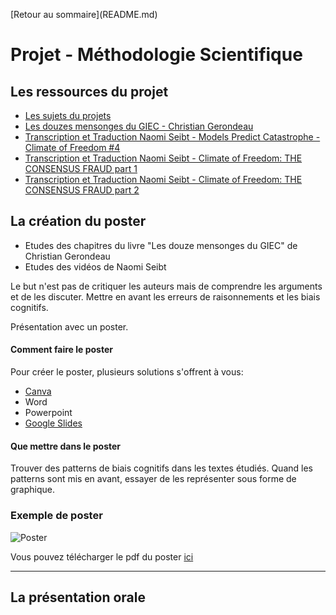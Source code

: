 <p style="text-align:left;">
    [Retour au sommaire](README.md)
</p>

# Projet - Méthodologie Scientifique

## Les ressources du projet

- [Les sujets du projets](fichiers/Cours_4TPU202U%20-%20Sujets%20de%20projets.pdf)
- [Les douzes mensonges du GIEC - Christian Gerondeau](fichiers/Les%20douze%20mensonges%20du%20GIEC%20_%20La%20religion%20-%20Christian%20Gerondeau.docx)
- [Transcription et Traduction Naomi Seibt - Models Predict Catastrophe - Climate of Freedom #4](fichiers/transcription-naomi-cof4.md)
- [Transcription et Traduction Naomi Seibt - Climate of Freedom: THE CONSENSUS FRAUD part 1](fichiers/transcription-naomi-1.md)
- [Transcription et Traduction Naomi Seibt - Climate of Freedom: THE CONSENSUS FRAUD part 2](fichiers/transcription-naomi-2.md)

## La création du poster

- Etudes des chapitres du livre "Les douze mensonges du GIEC" de Christian Gerondeau
- Etudes des vidéos de Naomi Seibt

Le but n'est pas de critiquer les auteurs mais de comprendre les arguments et de les discuter. Mettre en avant les erreurs de raisonnements et les biais cognitifs.

Présentation avec un poster.

#### Comment faire le poster

Pour créer le poster, plusieurs solutions s'offrent à vous:

- [Canva](https://www.canva.com/fr_fr/)
- Word
- Powerpoint
- [Google Slides](https://docs.google.com/presentation/u/0/)

#### Que mettre dans le poster

Trouver des patterns de biais cognitifs dans les textes étudiés. Quand les patterns sont mis en avant, essayer de les représenter sous forme de graphique.

### Exemple de poster

![Poster](dichiers/Poster-Rohan-Naomi-v2.png)

Vous pouvez télécharger le pdf du poster [ici](fichiers/Poster-Rohan-Naomi-v2.pdf) 

---

## La présentation orale
